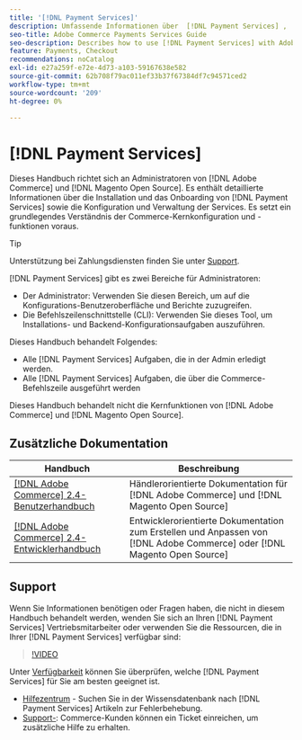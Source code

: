 ```yaml
---
title: '[!DNL Payment Services]'
description: Umfassende Informationen über  [!DNL Payment Services] ,  [!DNL Adobe Commerce]  und  [!DNL Magento Open Source] , einschließlich Installation und Onboarding
seo-title: Adobe Commerce Payments Services Guide
seo-description: Describes how to use [!DNL Payment Services] with Adobe Commerce or [!DNL Magento Open Source].
feature: Payments, Checkout
recommendations: noCatalog
exl-id: e27a259f-e72e-4d73-a103-59167638e582
source-git-commit: 62b708f79ac011ef33b37f67384df7c94571ced2
workflow-type: tm+mt
source-wordcount: '209'
ht-degree: 0%

---
```


# [!DNL Payment Services]

Dieses Handbuch richtet sich an Administratoren von [!DNL Adobe Commerce] und [!DNL Magento Open Source]. Es enthält detaillierte Informationen über die Installation und das Onboarding von [!DNL Payment Services] sowie die Konfiguration und Verwaltung der Services. Es setzt ein grundlegendes Verständnis der Commerce-Kernkonfiguration und -funktionen voraus.

>[!TIP]
>
>Unterstützung bei Zahlungsdiensten finden Sie unter [Support](#support).

[!DNL Payment Services] gibt es zwei Bereiche für Administratoren:

* Der Administrator: Verwenden Sie diesen Bereich, um auf die Konfigurations-Benutzeroberfläche und Berichte zuzugreifen.
* Die Befehlszeilenschnittstelle (CLI): Verwenden Sie dieses Tool, um Installations- und Backend-Konfigurationsaufgaben auszuführen.

Dieses Handbuch behandelt Folgendes:

* Alle [!DNL Payment Services] Aufgaben, die in der Admin erledigt werden.
* Alle [!DNL Payment Services] Aufgaben, die über die Commerce-Befehlszeile ausgeführt werden

Dieses Handbuch behandelt nicht die Kernfunktionen von [!DNL Adobe Commerce] und [!DNL Magento Open Source].

## Zusätzliche Dokumentation

| Handbuch | Beschreibung |
|------ | ----------- |
| [[!DNL Adobe Commerce] 2.4-Benutzerhandbuch](https://experienceleague.adobe.com/docs/commerce-admin/user-guides/home.html?lang=de) | Händlerorientierte Dokumentation für [!DNL Adobe Commerce] und [!DNL Magento Open Source] |
| [[!DNL Adobe Commerce] 2.4-Entwicklerhandbuch](https://developer.adobe.com/commerce/docs) | Entwicklerorientierte Dokumentation zum Erstellen und Anpassen von [!DNL Adobe Commerce] oder [!DNL Magento Open Source] |

## Support

Wenn Sie Informationen benötigen oder Fragen haben, die nicht in diesem Handbuch behandelt werden, wenden Sie sich an Ihren [!DNL Payment Services] Vertriebsmitarbeiter oder verwenden Sie die Ressourcen, die in Ihrer [!DNL Payment Services] verfügbar sind:

>[!VIDEO](https://video.tv.adobe.com/v/3447836)

Unter [Verfügbarkeit](overview.md#availability) können Sie überprüfen, welche [!DNL Payment Services] für Sie am besten geeignet ist.

* [Hilfezentrum](https://experienceleague.adobe.com/docs/commerce-knowledge-base/kb/overview.html?lang=de) - Suchen Sie in der Wissensdatenbank nach [!DNL Payment Services] Artikeln zur Fehlerbehebung.
* [Support-](https://experienceleague.adobe.com/docs/commerce-knowledge-base/kb/help-center-guide/magento-help-center-user-guide.html?lang=de#submit-ticket): Commerce-Kunden können ein Ticket einreichen, um zusätzliche Hilfe zu erhalten.
